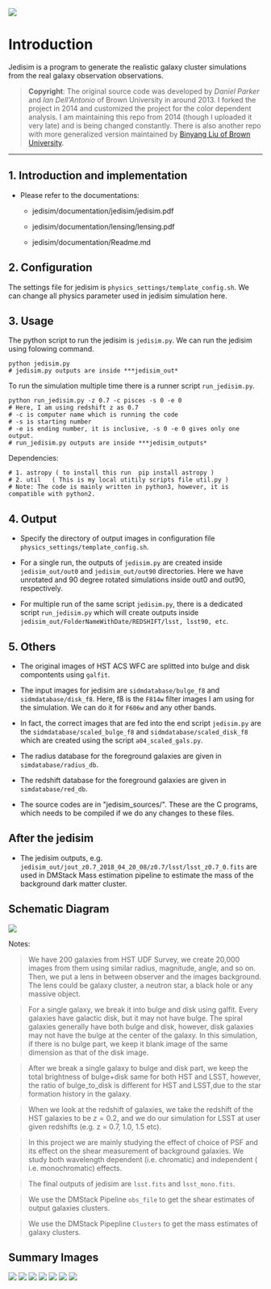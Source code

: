 ![](ohio.png) 

# Introduction
Jedisim is a program to generate the realistic galaxy cluster simulations from the real
galaxy observation observations.

> **Copyright**: The original source code was developed by *Daniel Parker* 
  and *Ian Dell'Antonio* of Brown University in around 2013.
  I forked the project in 2014 and customized the project for the color dependent analysis.
  I am maintaining this repo from 2014 (though I uploaded it very late) and is being changed constantly.
  There is also another repo with more generalized version maintained by [Binyang Liu of Brown University](https://github.com/rbliu/jedisim).<br>

-----------

## 1. Introduction and implementation

* Please refer to the documentations:

    * jedisim/documentation/jedisim/jedisim.pdf

    * jedisim/documentation/lensing/lensing.pdf
    
    * jedisim/documentation/Readme.md
    
## 2. Configuration

The settings file for jedisim is `physics_settings/template_config.sh`.
We can change all physics parameter used in jedisim simulation here.

## 3. Usage

The python script to run the jedisim is `jedisim.py`. We can run the jedisim using
folowing command.
```
python jedisim.py
# jedisim.py outputs are inside ***jedisim_out*
```

To run the simulation multiple time there is a runner script `run_jedisim.py`.
```
python run_jedisim.py -z 0.7 -c pisces -s 0 -e 0
# Here, I am using redshift z as 0.7
# -c is computer name which is running the code
# -s is starting number
# -e is ending number, it is inclusive, -s 0 -e 0 gives only one output.
# run_jedisim.py outputs are inside ***jedisim_outputs*
```

Dependencies:
```
# 1. astropy ( to install this run  pip install astropy )
# 2. util   ( This is my local utitily scripts file util.py )
# Note: The code is mainly written in python3, however, it is compatible with python2.
```

## 4. Output

* Specify the directory of output images in configuration file `physics_settings/template_config.sh`.

* For a single run, the outputs of `jedisim.py` are created inside `jedisim_out/out0` 
  and `jedisim_out/out90` directories. Here we have unrotated and 90 degree rotated simulations
  inside out0 and out90, respectively.

* For multiple run of the same script `jedisim.py`,  there is a dedicated script `run_jedisim.py`
  which will create outputs inside `jedisim_out/FolderNameWithDate/REDSHIFT/lsst, lsst90, etc`.


## 5. Others

* The original images of HST ACS WFC are splitted into bulge and disk compontents using `galfit`.

* The input images for jedisim are `sidmdatabase/bulge_f8` and `sidmdatabase/disk_f8`.
  Here, f8 is the `F814w` filter images I am using for the simulation. We can do it for `F606w`
  and any other bands.
  
* In fact, the correct images that are fed into the end script `jedisim.py` are the 
  `sidmdatabase/scaled_bulge_f8` and `sidmdatabase/scaled_disk_f8` which are created using the 
  script `a04_scaled_gals.py`.

* The radius database for the foreground galaxies are given in `simdatabase/radius_db`.

* The redshift database for the foreground galaxies are given in `simdatabase/red_db`.

* The source codes are in "jedisim_sources/". These are the C programs, 
  which needs to be compiled if we do any changes to these files.

## After the jedisim

* The jedisim outputs, e.g. `jedisim_out/jout_z0.7_2018_04_20_08/z0.7/lsst/lsst_z0.7_0.fits`
  are used in DMStack Mass estimation pipeline to estimate the mass of the 
  background dark matter cluster.
  
## Schematic Diagram
![](images/Jedisim_Diagram.png)

Notes:
> We have 200 galaxies from HST UDF Survey, we create 20,000 images from them using similar radius, magnitude, angle, and so on. Then, we put a lens in between observer and the images background. The lens could be galaxy cluster,  a neutron star, a black hole or any massive object.

> For a single galaxy, we break it into bulge and disk using galfit. Every galaxies have galactic disk, but it may not have bulge. The spiral galaxies generally have both bulge and disk, however, disk galaxies may not have the bulge at the center of the galaxy. In this simulation, if there is no bulge part, we keep it blank image of the same dimension as that of the disk image.

> After we break a single galaxy to bulge and disk part, we keep the total brightness of bulge+disk same for both HST and LSST, however, the ratio of bulge_to_disk is different for HST and LSST,due to the star formation history in the galaxy.

> When we look at the redshift of galaxies, we take the redshift of the HST galaxies to be $z = 0.2$, and we do our simulation for LSST at user given redshifts (e.g. z = 0.7, 1.0, 1.5 etc).

> In this project we are mainly studying the effect of choice of PSF and its effect on the shear measurement of background galaxies. We study both wavelength dependent (i.e. chromatic) and independent ( i.e. monochromatic) effects.

> The final outputs of jedisim are `lsst.fits` and `lsst_mono.fits`.

> We use the DMStack Pipeline `obs_file` to get the shear estimates of output galaxies clusters.

> We use the DMStack Pipepline `Clusters` to get the mass estimates of galaxy clusters.

## Summary Images
![](images/galaxy_fitting.png)
![](images/rescaling_bulge_disk.png)
![](images/psf_from_phosim.png)
![](images/jeditransform.png)
![](images/transform_and_distort.png)
![](images/hst_convolve.png)
![](images/chro_mono.png)
